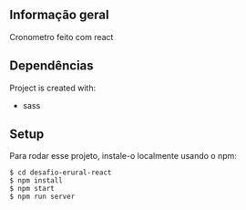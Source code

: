 
## Informação geral
 Cronometro feito com react

	
## Dependências
Project is created with:
* sass

	
## Setup
Para rodar esse projeto, instale-o localmente usando o npm:

```
$ cd desafio-erural-react
$ npm install
$ npm start
$ npm run server
```


